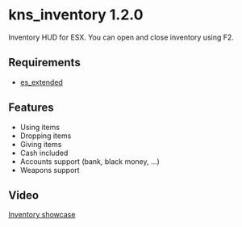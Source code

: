 # kns_inventory 1.2.0

Inventory HUD for ESX. You can open and close inventory using F2.

## Requirements
* [es_extended](https://github.com/esx-framework/es_extended/tree/v1-final) 

## Features
- Using items
- Dropping items
- Giving items
- Cash included
- Accounts support (bank, black money, ...)
- Weapons support

## Video
[Inventory showcase](https://www.youtube.com/watch?v=rrsfoo445mY)

